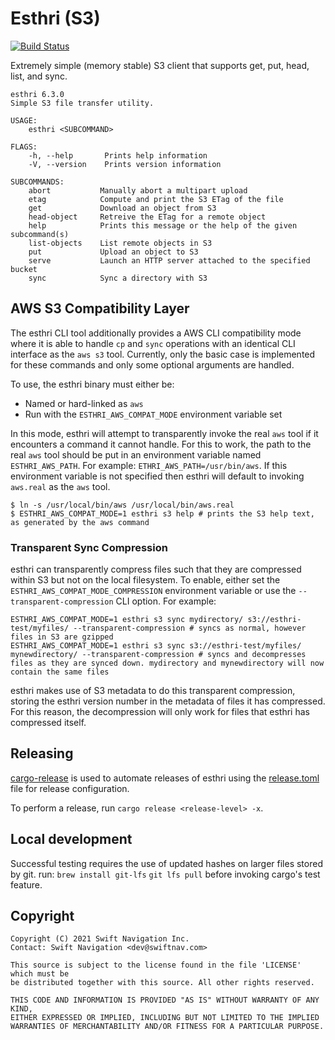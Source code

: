 # Esthri (S3)

[![Build Status](https://jenkins.ci.swift-nav.com/buildStatus/icon?job=swift-nav%2Festhri%2Fmaster)](https://jenkins.ci.swift-nav.com/job/swift-nav/job/esthri/job/master/)

Extremely simple (memory stable) S3 client that supports get, put, head, list,
and sync.

```
esthri 6.3.0
Simple S3 file transfer utility.

USAGE:
    esthri <SUBCOMMAND>

FLAGS:
    -h, --help       Prints help information
    -V, --version    Prints version information

SUBCOMMANDS:
    abort           Manually abort a multipart upload
    etag            Compute and print the S3 ETag of the file
    get             Download an object from S3
    head-object     Retreive the ETag for a remote object
    help            Prints this message or the help of the given subcommand(s)
    list-objects    List remote objects in S3
    put             Upload an object to S3
    serve           Launch an HTTP server attached to the specified bucket
    sync            Sync a directory with S3
```

## AWS S3 Compatibility Layer

The esthri CLI tool additionally provides a AWS CLI compatibility mode where it
is able to handle `cp` and `sync` operations with an identical CLI interface as
the `aws s3` tool. Currently, only the basic case is implemented for these
commands and only some optional arguments are handled.

To use, the esthri binary must either be:

- Named or hard-linked as `aws`
- Run with the `ESTHRI_AWS_COMPAT_MODE` environment variable set

In this mode, esthri will attempt to transparently invoke the real `aws` tool if
it encounters a command it cannot handle. For this to work, the path to the real
`aws` tool should be put in an environment variable named `ESTHRI_AWS_PATH`. For
example: `ETHRI_AWS_PATH=/usr/bin/aws`. If this environment variable is not
specified then esthri will default to invoking `aws.real` as the `aws` tool.

```
$ ln -s /usr/local/bin/aws /usr/local/bin/aws.real
$ ESTHRI_AWS_COMPAT_MODE=1 esthri s3 help # prints the S3 help text, as generated by the aws command
```

### Transparent Sync Compression
esthri can transparently compress files such that they are compressed within S3
but not on the local filesystem. To enable, either set the
`ESTHRI_AWS_COMPAT_MODE_COMPRESSION` environment variable or use the
`--transparent-compression` CLI option. For example:

```
ESTHRI_AWS_COMPAT_MODE=1 esthri s3 sync mydirectory/ s3://esthri-test/myfiles/ --transparent-compression # syncs as normal, however files in S3 are gzipped
ESTHRI_AWS_COMPAT_MODE=1 esthri s3 sync s3://esthri-test/myfiles/ mynewdirectory/ --transparent-compression # syncs and decompresses files as they are synced down. mydirectory and mynewdirectory will now contain the same files
```

esthri makes use of S3 metadata to do this transparent compression, storing the
esthri version number in the metadata of files it has compressed. For this
reason, the decompression will only work for files that esthri has compressed
itself.

## Releasing

[cargo-release](https://github.com/crate-ci/cargo-release) is used to automate
releases of esthri using the [release.toml](./release.toml) file for release
configuration.

To perform a release, run `cargo release <release-level> -x`.

## Local development

Successful testing requires the use of updated hashes on larger files stored by git. run:
`brew install git-lfs`
`git lfs pull`
before invoking cargo's test feature.

## Copyright

```
Copyright (C) 2021 Swift Navigation Inc.
Contact: Swift Navigation <dev@swiftnav.com>

This source is subject to the license found in the file 'LICENSE' which must be
be distributed together with this source. All other rights reserved.

THIS CODE AND INFORMATION IS PROVIDED "AS IS" WITHOUT WARRANTY OF ANY KIND,
EITHER EXPRESSED OR IMPLIED, INCLUDING BUT NOT LIMITED TO THE IMPLIED
WARRANTIES OF MERCHANTABILITY AND/OR FITNESS FOR A PARTICULAR PURPOSE.
```
